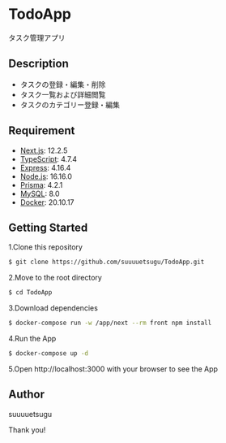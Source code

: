 # TodoApp
タスク管理アプリ

## Description
- タスクの登録・編集・削除
- タスク一覧および詳細閲覧
- タスクのカテゴリー登録・編集

## Requirement
- [Next.js](https://nextjs.org/): 12.2.5
- [TypeScript](https://www.typescriptlang.org/): 4.7.4
- [Express](https://expressjs.com/ja/): 4.16.4
- [Node.js](https://nodejs.org/ja/): 16.16.0
- [Prisma](https://www.prisma.io/): 4.2.1
- [MySQL](https://www.mysql.com/jp/): 8.0
- [Docker](https://www.docker.com/): 20.10.17

## Getting Started
1.Clone this repository
```bash
$ git clone https://github.com/suuuuetsugu/TodoApp.git
```
2.Move to the root directory
```bash
$ cd TodoApp
```
3.Download dependencies
```bash
$ docker-compose run -w /app/next --rm front npm install
```
4.Run the App
```bash
$ docker-compose up -d
```
5.Open http://localhost:3000 with your browser to see the App

## Author
suuuuetsugu

Thank you!
